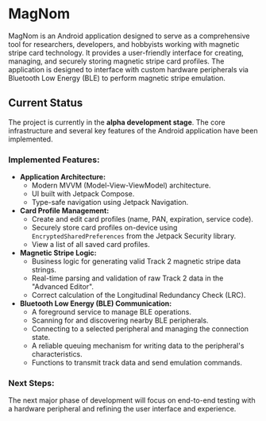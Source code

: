 # MagNom

MagNom is an Android application designed to serve as a comprehensive tool for researchers, developers, and hobbyists working with magnetic stripe card technology. It provides a user-friendly interface for creating, managing, and securely storing magnetic stripe card profiles. The application is designed to interface with custom hardware peripherals via Bluetooth Low Energy (BLE) to perform magnetic stripe emulation.

## Current Status

The project is currently in the **alpha development stage**. The core infrastructure and several key features of the Android application have been implemented.

### Implemented Features:

*   **Application Architecture:**
    *   Modern MVVM (Model-View-ViewModel) architecture.
    *   UI built with Jetpack Compose.
    *   Type-safe navigation using Jetpack Navigation.
*   **Card Profile Management:**
    *   Create and edit card profiles (name, PAN, expiration, service code).
    *   Securely store card profiles on-device using `EncryptedSharedPreferences` from the Jetpack Security library.
    *   View a list of all saved card profiles.
*   **Magnetic Stripe Logic:**
    *   Business logic for generating valid Track 2 magnetic stripe data strings.
    *   Real-time parsing and validation of raw Track 2 data in the "Advanced Editor".
    *   Correct calculation of the Longitudinal Redundancy Check (LRC).
*   **Bluetooth Low Energy (BLE) Communication:**
    *   A foreground service to manage BLE operations.
    *   Scanning for and discovering nearby BLE peripherals.
    *   Connecting to a selected peripheral and managing the connection state.
    *   A reliable queuing mechanism for writing data to the peripheral's characteristics.
    *   Functions to transmit track data and send emulation commands.

### Next Steps:

The next major phase of development will focus on end-to-end testing with a hardware peripheral and refining the user interface and experience.
